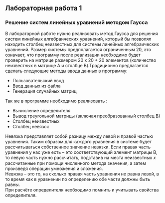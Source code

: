 ## Лабораторная работа 1
### Решение систем линейных уравнений методом Гаусса
В лабораторной работе нужно реализовать метод Гаусса для решения систем линейных алгебраических уравнений, который бы позволял находить столбец неизвестных для системы линейных алгебраических уравнений. Размер системы предполагается ограниченным 20, это означает, что программу после реализации необходимо будет проверить на матрице размером 20 x 20 + 20 элементов (количество неизвестных в матрице A и столбце B).Традиционно предлагается сделать следующие методы ввода данных в программу:
* Пользовательский ввод
* Ввод данных из файла
* Генерация случайных матриц

Так же в программе необходимо реализовать :
* Вычисление определителя
* Вывод треугольной матрицы (включая преобразованный столбец В)
* Столбец неизвестных
* Столбец невязок

Невязка представляет собой разницу между левой и правой частью уравнения. Таким образом для каждого уравнения в системе будет рассчитываться собственное значение невязки. Если правая часть уравнения у нас уже есть – это соответствующий элемент матрицы B, то левую часть нужно рассчитать, подставив на
места неизвестных 𝑥 рассчитанные при помощи численного метода значения, а затем произведя операции умножения и сложения.   
Невязка – это то, на сколько правая часть уравнения не равна левой, в то время как в уравнении по определению обе части должны быть равны.  
При расчёте определителя необходимо помнить и учитывать свойства определителя.  